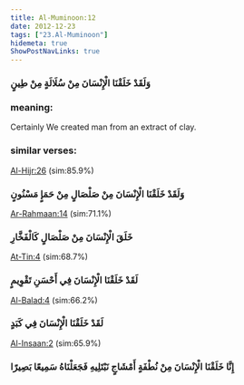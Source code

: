 ```yaml
---
title: Al-Muminoon:12
date: 2012-12-23
tags: ["23.Al-Muminoon"]
hidemeta: true 
ShowPostNavLinks: true 
---
```

### وَلَقَدْ خَلَقْنَا الْإِنْسَانَ مِنْ سُلَالَةٍ مِنْ طِينٍ
### meaning: 
Certainly We created man from an extract of clay.
### similar verses: 

[Al-Hijr:26](/15/26) (sim:85.9%)

### وَلَقَدْ خَلَقْنَا الْإِنْسَانَ مِنْ صَلْصَالٍ مِنْ حَمَإٍ مَسْنُونٍ

[Ar-Rahmaan:14](/55/14) (sim:71.1%)

### خَلَقَ الْإِنْسَانَ مِنْ صَلْصَالٍ كَالْفَخَّارِ

[At-Tin:4](/95/4) (sim:68.7%)

### لَقَدْ خَلَقْنَا الْإِنْسَانَ فِي أَحْسَنِ تَقْوِيمٍ

[Al-Balad:4](/90/4) (sim:66.2%)

### لَقَدْ خَلَقْنَا الْإِنْسَانَ فِي كَبَدٍ

[Al-Insaan:2](/76/2) (sim:65.9%)

### إِنَّا خَلَقْنَا الْإِنْسَانَ مِنْ نُطْفَةٍ أَمْشَاجٍ نَبْتَلِيهِ فَجَعَلْنَاهُ سَمِيعًا بَصِيرًا
